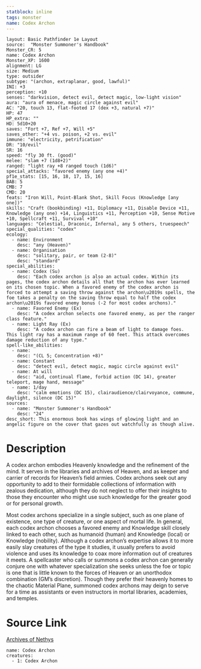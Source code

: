 ```yaml
---
statblock: inline
tags: monster
name: Codex Archon
---
```

```statblock
layout: Basic Pathfinder 1e Layout
source:  "Monster Summoner's Handbook"
Monster_CR: 5
name: Codex Archon
Monster_XP: 1600
alignment: LG
size: Medium
type: outsider
subtype: "(archon, extraplanar, good, lawful)"
INI: +3
perception: +10
senses: "darkvision, detect evil, detect magic, low-light vision"
aura: "aura of menace, magic circle against evil"
AC: "20, touch 13, flat-footed 17 (dex +3, natural +7)"
HP: 47
HP_extra: ""
HD: 5d10+20
saves: "Fort +7, Ref +7, Will +5"
saves_other: "+4 vs. poison, +2 vs. evil"
immune: "electricity, petrification"
DR: "10/evil"
SR: 16
speed: "fly 30 ft. (good)"
melee: "slam +7 (1d8+2)"
ranged: "light ray +8 ranged touch (1d6)"
special_attacks: "favored enemy (any one +4)"
pf1e_stats: [15, 16, 18, 17, 15, 16]
BAB: 5
CMB: 7
CMD: 20
feats: "Iron Will, Point-Blank Shot, Skill Focus (Knowledge [any one])"
skills: "Craft (bookbinding) +11, Diplomacy +11, Disable Device +11, Knowledge (any one) +14, Linguistics +11, Perception +10, Sense Motive +10, Spellcraft +11, Survival +10"
languages: "Celestial, Draconic, Infernal, any 5 others, truespeech"
special_qualities: "codex"
ecology:
  - name: Environment
    desc: "any (Heaven)"
  - name: Organisation
    desc: "solitary, pair, or team (2-8)"
    desc: "standard"
special_abilities:
  - name: Codex (Su)
    desc: "Each codex archon is also an actual codex. Within its pages, the codex archon details all that the archon has ever learned on its chosen topic. When a favored enemy of the codex archon is forced to attempt a saving throw against the archon\u2019s spells, the foe takes a penalty on the saving throw equal to half the codex archon\u2019s favored enemy bonus (-2 for most codex archons)."
  - name: Favored Enemy (Ex)
    desc: "A codex archon selects one favored enemy, as per the ranger class feature."
  - name: Light Ray (Ex)
    desc: "A codex archon can fire a beam of light to damage foes. This light ray has a maximum range of 60 feet. This attack overcomes damage reduction of any type."
spell-like_abilities:
  - name:
    desc: "(CL 5; Concentration +8)"
  - name: Constant
    desc: "detect evil, detect magic, magic circle against evil"
  - name: At will
    desc: "aid, continual flame, forbid action (DC 14), greater teleport, mage hand, message"
  - name: 1/day
    desc: "calm emotions (DC 15), clairaudience/clairvoyance, commune, daylight, silence (DC 15)"
sources:
  - name: "Monster Summoner's Handbook"
    desc: "24"
desc_short: This enormous book has wings of glowing light and an angelic figure on the cover that gazes out watchfully as though alive.
```
# Description
A codex archon embodies Heavenly knowledge and the refinement of the mind. It serves in the libraries and archives of Heaven, and as keeper and carrier of records for Heaven’s field armies. Codex archons seek out any opportunity to add to their formidable collections of information with zealous dedication, although they do not neglect to offer their insights to those they encounter who might use such knowledge for the greater good or for personal growth.

 Most codex archons specialize in a single subject, such as one plane of existence, one type of creature, or one aspect of mortal life. In general, each codex archon chooses a favored enemy and Knowledge skill closely linked to each other, such as humanoid (human) and Knowledge (local) or Knowledge (nobility). Although a codex archon’s expertise allows it to more easily slay creatures of the type it studies, it usually prefers to avoid violence and uses its knowledge to coax more information out of creatures it meets. A spellcaster who calls or summons a codex archon can generally conjure one with whatever specialization she seeks unless the foe or topic is one that is little known to the forces of Heaven or an unorthodox combination (GM’s discretion). Though they prefer their heavenly homes to the chaotic Material Plane, summoned codex archons may deign to serve for a time as assistants or even instructors in mortal libraries, academies, and temples.
# Source Link
[Archives of Nethys](https://aonprd.com/MonsterDisplay.aspx?ItemName=Codex%20Archon)
```encounter-table
name: Codex Archon
creatures:
  - 1: Codex Archon
```
